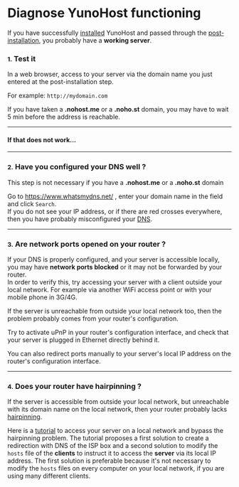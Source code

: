 # Diagnose YunoHost functioning

If you have successfully [installed](/install) YunoHost and passed through the [post-installation](/postinstall), you probably have a **working server**.

### <small>1.</small> Test it

In a web browser, access to your server via the domain name you just entered at the post-installation step.

For example: `http://mydomain.com`


<div class="alert alert-warning">
If you have taken a <b>.nohost.me</b> or a <b>.noho.st</b> domain, you may have to wait 5 min before the address is reachable.
</div>

---

#### If that does not work...

---

### <small>2.</small> Have you configured your DNS well ?

<div class="alert alert-info">
This step is not necessary if you have a <b>.nohost.me</b> or a <b>.noho.st</b> domain
</div>

Go to https://www.whatsmydns.net/ , enter your domain name in the field and click `Search`.    
If you do not see your IP address, or if there are red crosses everywhere, then you have probably misconfigured your [DNS](/dns).

---

### <small>3.</small> Are network ports opened on your router ?

If your DNS is properly configured, and your server is accessible locally, you may have **network ports blocked** or it may not be forwarded by your router.    
In order to verify this, try accessing your server with a client outside your local network. For example via another WiFi access point or with your mobile phone in 3G/4G.

If the server is unreachable from outside your local network too, then the problem probably comes from your router's configuration.

<div class="alert alert-info">
Try to activate uPnP in your router's configuration interface, and check that your server is plugged in Ethernet directly behind it.
<p>
You can also redirect ports manually to your server's local IP address on the router's configuration interface.
</p>
</div>

---

### <small>4.</small> Does your router have hairpinning ?

If the server is accessible from outside your local network, but unreachable with its domain name on the local network, then your router probably lacks <a href="https://en.wikipedia.org/wiki/Hairpinning" target="_blank">hairpinning</a>.

Here is a [tutorial](dns_local_network) to access your server on a local network and bypass the hairpinning problem. The tutorial proposes a first solution to create a redirection with DNS of the ISP box and a second solution to modify the `hosts` file of the **clients** to instruct it to access the **server** via its local IP address. The first solution is preferable because it's not necessary to modify the `hosts` files on every computer  on your local network, if you are using many different clients.

